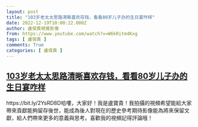 ```yaml
---
layout: post
title: "103岁老太太思路清晰喜欢存钱，看看80岁儿子办的生日宴咋样"
date: 2022-12-19T10:00:22.000Z
author: 盧保貴視覺影像
from: https://www.youtube.com/watch?v=W6kRitm4Kxg
tags: [ 盧保貴 ]
comments: True
categories: [ 盧保貴 ]
---
```

<!--1671444022000-->
[103岁老太太思路清晰喜欢存钱，看看80岁儿子办的生日宴咋样](https://www.youtube.com/watch?v=W6kRitm4Kxg)
------

<div>
https://bit.ly/2YsRD8D哈嘍，大家好！我是盧寶貴！我拍攝的視頻希望能給大家帶來貢獻能夠留存後世，能成為後人對現在的歷史參考期待影像能為將來保留文獻，給人們帶來更多的意義與思考。喜歡我的視頻記得評論哦！
</div>
